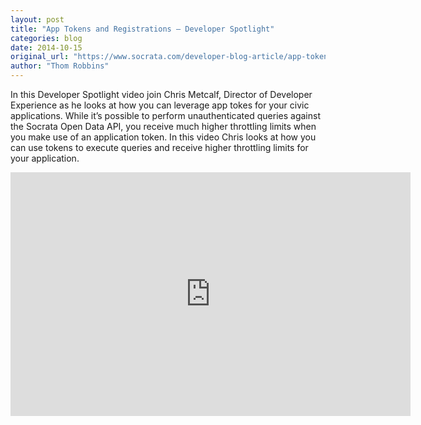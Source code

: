```yaml
---
layout: post
title: "App Tokens and Registrations – Developer Spotlight"
categories: blog
date: 2014-10-15
original_url: "https://www.socrata.com/developer-blog-article/app-tokens-registrations-developer-spotlight/"
author: "Thom Robbins"
---
```


<p>In this Developer Spotlight video join Chris Metcalf, Director of Developer Experience as he looks at how you can leverage app tokes for your civic applications. While it’s possible to perform unauthenticated queries against the Socrata Open Data API, you receive much higher throttling limits when you make use of an application token. In this video Chris looks at how you can use tokens to execute queries and receive higher throttling limits for your application.</p>
<div style="margin-bottom: 1.5em;"><iframe id="ytplayer" type="text/html" width="640" height="390" src="https://www.youtube.com/embed/aTOodGiUDiE?autoplay=0" frameborder="0">You must enable iFrames</iframe> </div>

